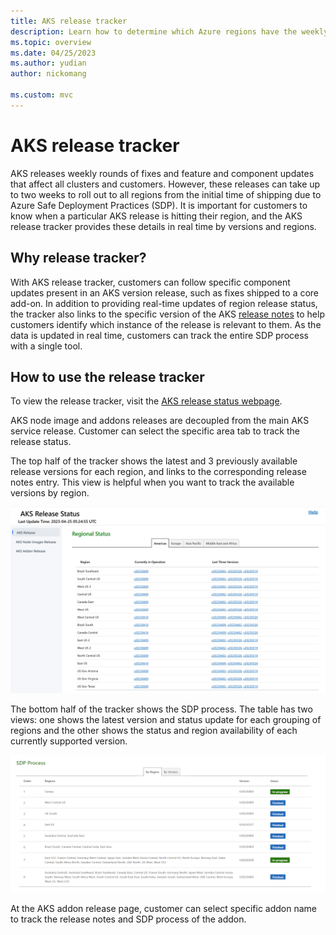 ```yaml
---
title: AKS release tracker
description: Learn how to determine which Azure regions have the weekly AKS release deployments rolled out in real time. 
ms.topic: overview
ms.date: 04/25/2023
ms.author: yudian
author: nickomang

ms.custom: mvc
---
```


# AKS release tracker

AKS releases weekly rounds of fixes and feature and component updates that affect all clusters and customers. However, these releases can take up to two weeks to roll out to all regions from the initial time of shipping due to Azure Safe Deployment Practices (SDP). It is important for customers to know when a particular AKS release is hitting their region, and the AKS release tracker provides these details in real time by versions and regions.

## Why release tracker?

With AKS release tracker, customers can follow specific component updates present in an AKS version release, such as fixes shipped to a core add-on. In addition to providing real-time updates of region release status, the tracker also links to the specific version of the AKS [release notes][aks-release] to help customers identify which instance of the release is relevant to them. As the data is updated in real time, customers can track the entire SDP process with a single tool.

## How to use the release tracker

To view the release tracker, visit the [AKS release status webpage][release-tracker-webpage].

AKS node image and addons releases are decoupled from the main AKS service release. Customer can select the specific area tab to track the release status.

The top half of the tracker shows the latest and 3 previously available release versions for each region, and links to the corresponding release notes entry. This view is helpful when you want to track the available versions by region.

![Screenshot of the A K S release tracker's regional status table displayed in a web browser.](./media/release-tracker/regional-status.png)

The bottom half of the tracker shows the SDP process. The table has two views: one shows the latest version and status update for each grouping of regions and the other shows the status and region availability of each currently supported version.

![Screenshot of the A K S release tracker's S D P process table displayed in a web browser.](./media/release-tracker/sdp-process.png)

At the AKS addon release page, customer can select specific addon name to track the release notes and SDP process of the addon.

<!-- LINKS - external -->
[aks-release]: https://github.com/Azure/AKS/releases
[release-tracker-webpage]: https://releases.aks.azure.com/webpage/index.html
